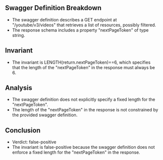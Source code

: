 ## Swagger Definition Breakdown
- The swagger definition describes a GET endpoint at "/youtube/v3/videos" that retrieves a list of resources, possibly filtered.
- The response schema includes a property "nextPageToken" of type string.

## Invariant
- The invariant is LENGTH(return.nextPageToken)==6, which specifies that the length of the "nextPageToken" in the response must always be 6.

## Analysis
- The swagger definition does not explicitly specify a fixed length for the "nextPageToken".
- The length of the "nextPageToken" in the response is not constrained by the provided swagger definition.

## Conclusion
- Verdict: false-positive
- The invariant is false-positive because the swagger definition does not enforce a fixed length for the "nextPageToken" in the response.
